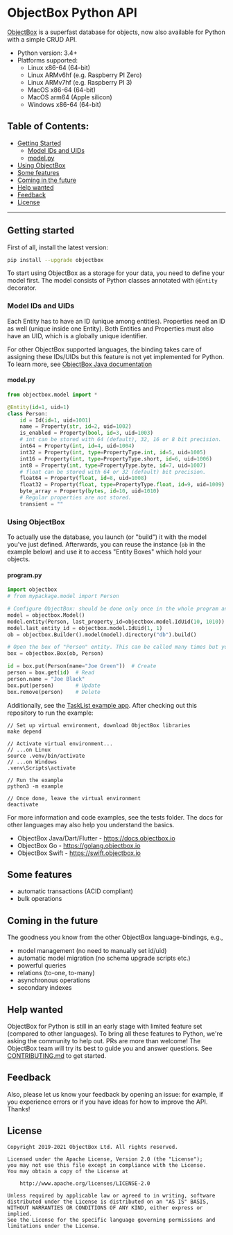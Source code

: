 ObjectBox Python API
====================

[ObjectBox](https://objectbox.io) is a superfast database for objects, now also available for Python with a simple CRUD API.

* Python version: 3.4+
* Platforms supported:
  * Linux x86-64 (64-bit)
  * Linux ARMv6hf (e.g. Raspberry PI Zero)
  * Linux ARMv7hf (e.g. Raspberry PI 3)
  * MacOS x86-64 (64-bit)
  * MacOS arm64 (Apple silicon)
  * Windows x86-64 (64-bit)
  
## Table of Contents:
- [Getting Started](#getting-started)
   - [Model IDs and UIDs](#model-ids-and-uids)
   - [model.py](#modelpy)
- [Using ObjectBox](#using-objectbox)
- [Some features](#some-features)
- [Coming in the future](#coming-in-the-future)
- [Help wanted](#help-wanted)
- [Feedback](#feedback)
- [License](#license)

<hr/>

Getting started
---------------

First of all, install the latest version:

```bash
pip install --upgrade objectbox
```

To start using ObjectBox as a storage for your data, you need to define your model first.
The model consists of Python classes annotated with `@Entity` decorator.

### Model IDs and UIDs

Each Entity has to have an ID (unique among entities).
Properties need an ID as well (unique inside one Entity).
Both Entities and Properties must also have an UID, which is a globally unique identifier.

For other ObjectBox supported languages, the binding takes care of assigning these IDs/UIDs but this feature is not yet implemented for Python.
To learn more, see [ObjectBox Java documentation](https://docs.objectbox.io/advanced/meta-model-ids-and-uids)

#### model.py

```python
from objectbox.model import *

@Entity(id=1, uid=1)
class Person:
    id = Id(id=1, uid=1001)
    name = Property(str, id=2, uid=1002)
    is_enabled = Property(bool, id=3, uid=1003)
    # int can be stored with 64 (default), 32, 16 or 8 bit precision.
    int64 = Property(int, id=4, uid=1004)
    int32 = Property(int, type=PropertyType.int, id=5, uid=1005)
    int16 = Property(int, type=PropertyType.short, id=6, uid=1006)
    int8 = Property(int, type=PropertyType.byte, id=7, uid=1007)
    # float can be stored with 64 or 32 (default) bit precision.
    float64 = Property(float, id=8, uid=1008)
    float32 = Property(float, type=PropertyType.float, id=9, uid=1009)
    byte_array = Property(bytes, id=10, uid=1010)
    # Regular properties are not stored.
    transient = ""
```

### Using ObjectBox

To actually use the database, you launch (or "build") it with the model you've just defined.
Afterwards, you can reuse the instance (`ob` in the example below) and use it to access "Entity Boxes" which hold your objects.

#### program.py

```python
import objectbox
# from mypackage.model import Person

# Configure ObjectBox: should be done only once in the whole program and the "ob" variable should be kept around
model = objectbox.Model()
model.entity(Person, last_property_id=objectbox.model.IdUid(10, 1010))
model.last_entity_id = objectbox.model.IdUid(1, 1)
ob = objectbox.Builder().model(model).directory("db").build()

# Open the box of "Person" entity. This can be called many times but you can also pass the variable around
box = objectbox.Box(ob, Person)

id = box.put(Person(name="Joe Green"))  # Create
person = box.get(id)  # Read
person.name = "Joe Black"
box.put(person)       # Update
box.remove(person)    # Delete
```

Additionally, see the [TaskList example app](https://github.com/objectbox/objectbox-python/tree/main/example). After checking out this repository to run the example:
```
// Set up virtual environment, download ObjectBox libraries
make depend

// Activate virtual environment...
// ...on Linux
source .venv/bin/activate
// ...on Windows
.venv\Scripts\activate

// Run the example
python3 -m example

// Once done, leave the virtual environment
deactivate
```

For more information and code examples, see the tests folder. The docs for other languages may also help you understand the basics.

* ObjectBox Java/Dart/Flutter - https://docs.objectbox.io
* ObjectBox Go - https://golang.objectbox.io
* ObjectBox Swift - https://swift.objectbox.io

Some features
-------------

* automatic transactions (ACID compliant)
* bulk operations

Coming in the future
--------------------

The goodness you know from the other ObjectBox language-bindings, e.g.,

* model management (no need to manually set id/uid)
* automatic model migration (no schema upgrade scripts etc.)
* powerful queries
* relations (to-one, to-many)
* asynchronous operations
* secondary indexes

Help wanted
-----------

ObjectBox for Python is still in an early stage with limited feature set (compared to other languages).
To bring all these features to Python, we're asking the community to help out. PRs are more than welcome!
The ObjectBox team will try its best to guide you and answer questions.
See [CONTRIBUTING.md](https://github.com/objectbox/objectbox-python/blob/main/CONTRIBUTING.md) to get started.

Feedback
--------

Also, please let us know your feedback by opening an issue: for example, if you experience errors or if you have ideas
for how to improve the API. Thanks!

License
-------

```text
Copyright 2019-2021 ObjectBox Ltd. All rights reserved.

Licensed under the Apache License, Version 2.0 (the "License");
you may not use this file except in compliance with the License.
You may obtain a copy of the License at

    http://www.apache.org/licenses/LICENSE-2.0

Unless required by applicable law or agreed to in writing, software
distributed under the License is distributed on an "AS IS" BASIS,
WITHOUT WARRANTIES OR CONDITIONS OF ANY KIND, either express or implied.
See the License for the specific language governing permissions and
limitations under the License.
```
